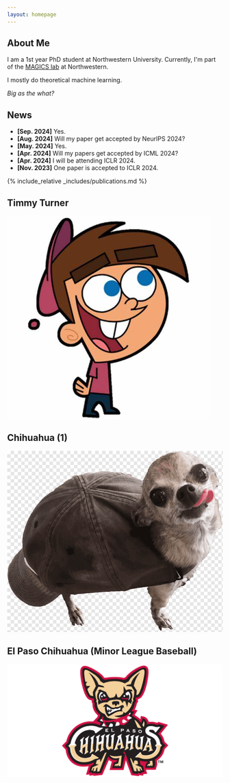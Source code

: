 ```yaml
---
layout: homepage
---
```


## About Me

I am a 1st year PhD student at Northwestern University.
Currently, I'm part of the [MAGICS lab](https://magics.cs.northwestern.edu/index.html) at Northwestern.

I mostly do theoretical machine learning.

*Big as the what?*

## News

- **[Sep. 2024]** Yes.
- **[Aug. 2024]** Will my paper get accepted by NeurIPS 2024?
- **[May. 2024]** Yes.
- **[Apr. 2024]** Will my papers get accepted by ICML 2024?
- **[Apr. 2024]** I will be attending ICLR 2024.
- **[Nov. 2023]** One paper is accepted to ICLR 2024.

{% include_relative _includes/publications.md %}

## Timmy Turner
![alt text](./tt.jpg)

## Chihuahua (1)
![alt text](./chichi.png)

## El Paso Chihuahua (Minor League Baseball)
![alt text](./elpaso.jpg)

